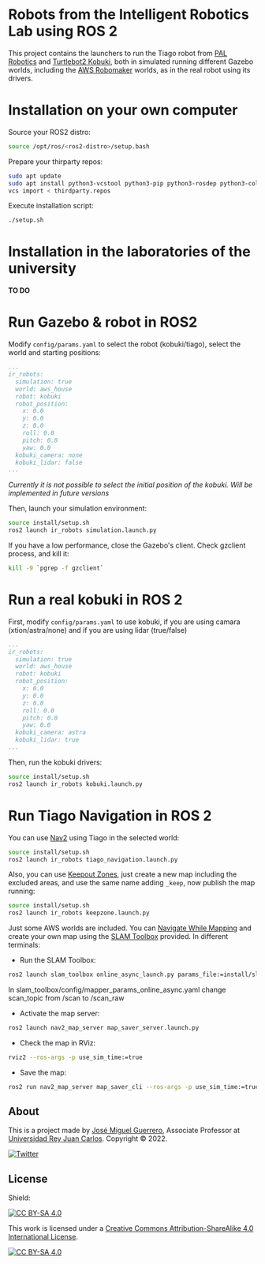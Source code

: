 # Robots from the Intelligent Robotics Lab using ROS 2

This project contains the launchers to run the Tiago robot from [PAL Robotics](https://github.com/pal-robotics) and [Turtlebot2 Kobuki](https://github.com/kobuki-base), both in simulated running different Gazebo worlds, including the [AWS Robomaker](https://github.com/aws-robotics) worlds, as in the real robot using its drivers.

# Installation on your own computer 

Source your ROS2 distro:
```bash
source /opt/ros/<ros2-distro>/setup.bash
```

Prepare your thirparty repos:
```bash
sudo apt update
sudo apt install python3-vcstool python3-pip python3-rosdep python3-colcon-common-extensions -y
vcs import < thirdparty.repos
```

Execute installation script:
```bash
./setup.sh
```

# Installation in the laboratories of the university

**TO DO**

# Run Gazebo & robot in ROS2

Modify `config/params.yaml` to select the robot (kobuki/tiago), select the world and starting positions:
```yaml
...
ir_robots:
  simulation: true
  world: aws_house
  robot: kobuki
  robot_position:
    x: 0.0
    y: 0.0
    z: 0.0
    roll: 0.0
    pitch: 0.0
    yaw: 0.0
  kobuki_camera: none
  kobuki_lidar: false
...
```
*Currently it is not possible to select the initial position of the kobuki. Will be implemented in future versions*

Then, launch your simulation environment:
```bash
source install/setup.sh
ros2 launch ir_robots simulation.launch.py
``` 

If you have a low performance, close the Gazebo's client. Check gzclient process, and kill it:
```bash
kill -9 `pgrep -f gzclient`
``` 

# Run a real kobuki in ROS 2

First, modify `config/params.yaml` to use kobuki, if you are using camara (xtion/astra/none) and if you are using lidar (true/false)
```yaml
...
ir_robots:
  simulation: true
  world: aws_house
  robot: kobuki
  robot_position:
    x: 0.0
    y: 0.0
    z: 0.0
    roll: 0.0
    pitch: 0.0
    yaw: 0.0
  kobuki_camera: astra
  kobuki_lidar: true
...
```

Then, run the kobuki drivers:
```bash
source install/setup.sh
ros2 launch ir_robots kobuki.launch.py
``` 

# Run Tiago Navigation in ROS 2

You can use [Nav2] using Tiago in the selected world:

```bash
source install/setup.sh
ros2 launch ir_robots tiago_navigation.launch.py
``` 
Also, you can use [Keepout Zones], just create a new map including the excluded areas, and use the same name adding `_keep`, now publish the map running:

```bash
source install/setup.sh
ros2 launch ir_robots keepzone.launch.py
``` 

Just some AWS worlds are included. You can [Navigate While Mapping] and create your own map using the [SLAM Toolbox] provided. In different terminals:

* Run the SLAM Toolbox:

```bash
ros2 launch slam_toolbox online_async_launch.py params_file:=install/slam_toolbox/share/slam_toolbox/config/mapper_params_online_async.yaml use_sim_time:=true
```
In slam_toolbox/config/mapper_params_online_async.yaml change scan_topic from /scan to /scan_raw

* Activate the map server:

```bash
ros2 launch nav2_map_server map_saver_server.launch.py
```

* Check the map in RViz:

```bash
rviz2 --ros-args -p use_sim_time:=true
```

* Save the map:

```bash
ros2 run nav2_map_server map_saver_cli --ros-args -p use_sim_time:=true
```

## About

This is a project made by [José Miguel Guerrero], Associate Professor at [Universidad Rey Juan Carlos].
Copyright &copy; 2022.

[![Twitter](https://img.shields.io/badge/follow-@jm__guerrero-green.svg)](https://twitter.com/jm__guerrero)

## License

Shield: 

[![CC BY-SA 4.0][cc-by-sa-shield]][cc-by-sa]

This work is licensed under a
[Creative Commons Attribution-ShareAlike 4.0 International License][cc-by-sa].

[![CC BY-SA 4.0][cc-by-sa-image]][cc-by-sa]

[cc-by-sa]: http://creativecommons.org/licenses/by-sa/4.0/
[cc-by-sa-image]: https://licensebuttons.net/l/by-sa/4.0/88x31.png
[cc-by-sa-shield]: https://img.shields.io/badge/License-CC%20BY--SA%204.0-lightgrey.svg


[Universidad Rey Juan Carlos]: https://www.urjc.es/
[José Miguel Guerrero]: https://sites.google.com/view/jmguerrero
[Nav2]: https://navigation.ros.org/
[Keepout Zones]: https://navigation.ros.org/tutorials/docs/navigation2_with_keepout_filter.html?highlight=keep
[SLAM Toolbox]: https://vimeo.com/378682207
[Navigate While Mapping]: https://navigation.ros.org/tutorials/docs/navigation2_with_slam.html
